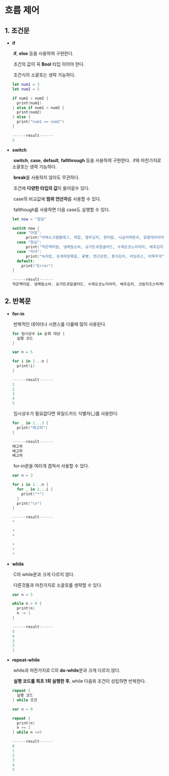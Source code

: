 # 흐름 제어

## 1. 조건문

* **if**

  ​	**if**, **else** 등을 사용하여 구현한다.

  ​	조건의 값이 꼭 **Bool** 타입 이어야 한다.

  ​	조건식의 소괄호는 생략 가능하다.

  ```swift
  let num1 = 3
  let num2 = 5
  
  if num1 > num2 {
    print(num1)
  } else if num1 < num2 {
    print(num2)
  }	else {
    print("num1 == num2")
  }
  
  ------result------
  5
  ```

* **switch**

  ​	**switch**, **case**, **default**, **fallthrough** 등을 사용하여 구현한다.
  ​	if와 마찬가지로 소괄호는 생략 가능하다. 

  ​	**break**를 사용하지 않아도 무관하다.

  ​	조건에 **다양한 타입의 값**이 들어갈수 있다.

  ​	case의 비교값에 **범위 연산자**를 사용할 수 있다.

  ​	fallthough를 사용하면 다음 case도 실행할 수 있다.

  ```swift
  let now = "점심"
  
  switch now {
  	case "아침":
   		print("야채스크램블에그, 케찹, 열무김치, 현미밥, 시금치떡장국, 닭봉데리야끼구이, 참다래쥬스")
    case "점심":
    	print("적은백미밥, 냉메밀소바, 요거트과일샐러드, 수제오코노미야끼, 배추김치, 크림치즈스틱케이크")
    case "저녁":
    	print("녹차밥, 돈채피망볶음, 꽃빵, 연근강정, 총각김치, 라임쥬스, 어묵무국")
    default:
      print("Error")
  }
  
  ------result------
  적은백미밥, 냉메밀소바, 요거트과일샐러드, 수제오코노미야끼, 배추김치, 크림치즈스틱케이크
  ```

  

## 2. 반복문

* **for-in**

  ​	반복적인 데이터나 시퀀스를 다룰때 많이 사용된다.

  ```swift
  for 임시상수 in 순회 대상 {
    실행 코드
  }
  ```

  ```swift
  var n = 5
  
  for i in 1...n {
    print(i)
  }
  
  ------result------
  1
  2
  3
  4
  5
  ```

  ​	임시상수가 필요없다면 와일드카드 식별자(_)를 사용한다.

  ```swift
  for _ in 1...3 {
    print("배고파")
  }
  
  ------result------
  배고파
  배고파
  배고파
  ```

  ​	for-in문을 여러개 겹쳐서 사용할 수 있다.

  ```swift
  var n = 3
  
  for i in 1...n {
    for _ in 1...i {
      print("*")
    }
    print("\n")
  }
  
  ------result------
  *
  
  *
  *
  
  *
  *
  *
  ```

* **while**

  ​	C의 while문과 크게 다르지 않다.

  ​	다른것들과 마찬가지로 소괄호를 생략할 수 있다.

  ```swift
  var n = 5
  
  while n > 0 {
    print(n)
    n -= 1
  }
  
  ------result------
  5
  4
  3
  2
  1
  ```


* **repeat-while**

  ​	while과 마찬가지로 C의 **do-while**문과 크게 다르지 않다.

  ​	**실행 코드를 최초 1회 실행한 후**, while 다음위 조건이 성립하면 반복한다.

  ```swift
  repeat {
    실행 코드
  } while 조건
  ```

  ```swift
  var n = 0
  
  repeat {
    print(n)
    n += 1
  } while n <=5
  
  ------result------
  0
  1
  2
  3
  4
  5
  ```

  